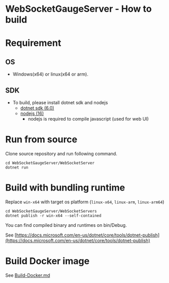 # WebSocketGaugeServer - How to build

# Requirement
## OS
* Windows(x64) or linux(x64 or arm).

## SDK
* To build, please install dotnet sdk and nodejs
    * [dotnet sdk (6.0)](https://dotnet.microsoft.com/)
    * [nodejs (16)](https://nodejs.org/ja/)
        * nodejs is required to compile javascript (used for web UI)

# Run from source
Clone source repository and run following command.

```
cd WebSocketGaugeServer/WebSocketServer
dotnet run
```

# Build with bundling runtime
Replace `win-x64` with target os platform (`linux-x64`, `linux-arm`, `linux-arm64`)
```
cd WebSocketGaugeServer/WebSocketServers
dotnet publish -r win-x64 --self-contained
```
You can find compiled binary and runtimes on bin/Debug.

See [https://docs.microsoft.com/en-us/dotnet/core/tools/dotnet-publish](https://docs.microsoft.com/en-us/dotnet/core/tools/dotnet-publish)

# Build Docker image
See [Build-Docker.md](Build-Docker.md)






